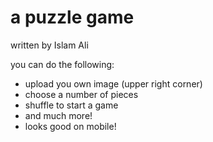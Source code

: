 # a puzzle game
written by Islam Ali

you can do the following: 
  * upload you own image (upper right corner)
  * choose a number of pieces
  * shuffle to start a game  
  * and much more!
  * looks good on mobile!
